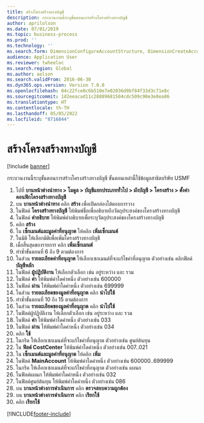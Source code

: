 ```yaml
---
title: สร้างโครงสร้างทางบัญชี
description: กระบวนงานนี้ระบุขั้นตอนการสร้างโครงสร้างทางบัญชี
author: aprilolson
ms.date: 07/01/2019
ms.topic: business-process
ms.prod: ''
ms.technology: ''
ms.search.form: DimensionConfigureAccountStructure, DimensionCreateAccountStructure, DimensionHierarchyAddLevel, DimensionHierarchyConstraintActivate
audience: Application User
ms.reviewer: twheeloc
ms.search.region: Global
ms.author: aolson
ms.search.validFrom: 2016-06-30
ms.dyn365.ops.version: Version 7.0.0
ms.openlocfilehash: 04c22fce0c6b510e7e02036d9bf84f33d3c71e8c
ms.sourcegitcommit: 1d2eeacad11c28889681504cdc509c90e3e8ea86
ms.translationtype: HT
ms.contentlocale: th-TH
ms.lasthandoff: 05/05/2022
ms.locfileid: "8716844"
---
```

# <a name="create-account-structures"></a>สร้างโครงสร้างทางบัญชี

[!include [banner](../../includes/banner.md)]

กระบวนงานนี้ระบุขั้นตอนการสร้างโครงสร้างทางบัญชี ขั้นตอนเหล่านี้ใช้ข้อมูลสาธิตบริษัท USMF

1. ไปที่ **บานหน้าต่างนำทาง > โมดูล > บัญชีแยกประเภททั่วไป > ผังบัญชี > โครงสร้าง > ตั้งค่าคอนฟิกโครงสร้างทางบัญชี**
2. บน **บานหน้าต่างนำทาง** คลิก **สร้าง** เพื่อเปิดกล่องโต้ตอบการวาง
3. ในฟิลด์ **โครงสร้างทางบัญชี** ให้พิมพ์ชื่อเพื่ออธิบายถึงวัตถุประสงค์ของโครงสร้างทางบัญชี
4. ในฟิลด์ **คำอธิบาย** ให้พิมพ์คำอธิบายเพื่อระบุวัตถุประสงค์ของโครงสร้างทางบัญชี
5. คลิก **สร้าง**
6. ใน **เซ็กเมนต์และมูลค่าที่อนุญาต** ให้คลิก **เพิ่มเซ็กเมนต์**
7. ในมิติ ให้เลือกมิติเพื่อเพิ่มโครงสร้างทางบัญชี
8. เมื่อสิ้นสุดของรายการ คลิก **เพิ่มเซ็กเมนต์**
9. ทำซ้ำขั้นตอนที่ 6 ถึง 9 ตามต้องการ
10. ในส่วน **รายละเอียดค่าที่อนุญาต** ให้เลือกเซกเมนต์ที่จะแก้ไขค่าที่อนุญาต
    ตัวอย่างเช่น คลิกฟิลด์ **บัญชีหลัก**  
11. ในฟิลด์ **ผู้ปฏิบัติงาน** ให้เลือกตัวเลือก เช่น อยู่ระหว่าง และ รวม
12. ในฟิลด์ **ค่า** ให้พิมพ์ค่าใดค่าหนึ่ง ตัวอย่างเช่น 600000  
13. ในฟิลด์ **ผ่าน** ให้พิมพ์ค่าใดค่าหนึ่ง ตัวอย่างเช่น 699999  
14. ในส่วน **รายละเอียดของมูลค่าที่อนุญาต** คลิก **นำไปใช้**
15. ทำซ้ำขั้นตอนที่ 10 ถึง 15 ตามต้องการ  
16. ในส่วน **รายละเอียดของมูลค่าที่อนุญาต** คลิก **นำไปใช้**
17. ในฟิลด์ผู้ปฏิบัติงาน ให้เลือกตัวเลือก เช่น อยู่ระหว่าง และ รวม
18. ในฟิลด์ **ค่า** ให้พิมพ์ค่าใดค่าหนึ่ง ตัวอย่างเช่น 033  
19. ในฟิลด์ **ผ่าน** ให้พิมพ์ค่าใดค่าหนึ่ง ตัวอย่างเช่น 034  
20. คลิก **ใช้**
21. ในกริด ให้เลือกเซกเมนต์ที่จะแก้ไขค่าที่อนุญาต ตัวอย่างเช่น ศูนย์ต้นทุน  
22. ใน **ฟิลด์ CostCenter** ให้พิมพ์ค่าใดค่าหนึ่ง ตัวอย่างเช่น 007..021  
23. ใน **เซ็กเมนต์และมูลค่าที่อนุญาต** ให้คลิก **เพิ่ม**
24. ในฟิลด์ **MainAccount** ให้พิมพ์ค่าใดค่าหนึ่ง ตัวอย่างเช่น 600000..699999  
25. ในกริด ให้เลือกเซกเมนต์ที่จะแก้ไขค่าที่อนุญาต ตัวอย่างเช่น แผนก  
26. ในฟิลด์แผนก ให้พิมพ์ค่าใดค่าหนึ่ง ตัวอย่างเช่น 032  
27. ในฟิลด์ศูนย์ต้นทุน ให้พิมพ์ค่าใดค่าหนึ่ง ตัวอย่างเช่น 086  
28. บน **บานหน้าต่างการดำเนินการ** คลิก **ตรวจสอบความถูกต้อง**
29. บน **บานหน้าต่างการดำเนินการ** คลิก **เรียกใช้**
30. คลิก **เรียกใช้**



[!INCLUDE[footer-include](../../../includes/footer-banner.md)]
